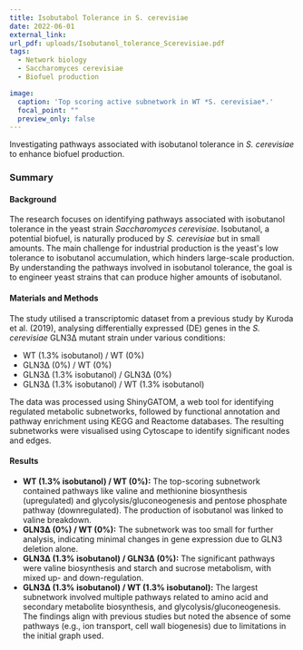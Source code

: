 ```yaml
---
title: Isobutabol Tolerance in S. cerevisiae
date: 2022-06-01
external_link: 
url_pdf: uploads/Isobutanol_tolerance_Scerevisiae.pdf
tags:
  - Network biology
  - Saccharomyces cerevisiae
  - Biofuel production

image:
  caption: 'Top scoring active subnetwork in WT *S. cerevisiae*.'
  focal_point: ""
  preview_only: false
---
```


Investigating pathways associated with isobutanol tolerance in *S. cerevisiae* to enhance biofuel production.

### Summary
  
#### **Background**
  The research focuses on identifying pathways associated with isobutanol tolerance in the yeast strain *Saccharomyces cerevisiae*. Isobutanol, a potential biofuel, is naturally produced by *S. cerevisiae* but in small amounts. The main challenge for industrial production is the yeast's low tolerance to isobutanol accumulation, which hinders large-scale production. By understanding the pathways involved in isobutanol tolerance, the goal is to engineer yeast strains that can produce higher amounts of isobutanol.

#### **Materials and Methods**
  The study utilised a transcriptomic dataset from a previous study by Kuroda et al. (2019), analysing differentially expressed (DE) genes in the *S. cerevisiae* GLN3∆ mutant strain under various conditions:
  - WT (1.3% isobutanol) / WT (0%)
  - GLN3∆ (0%) / WT (0%)
  - GLN3∆ (1.3% isobutanol) / GLN3∆ (0%)
  - GLN3∆ (1.3% isobutanol) / WT (1.3% isobutanol)

  The data was processed using ShinyGATOM, a web tool for identifying regulated metabolic subnetworks, followed by functional annotation and pathway enrichment using KEGG and Reactome databases. The resulting subnetworks were visualised using Cytoscape to identify significant nodes and edges.

#### **Results**
  - **WT (1.3% isobutanol) / WT (0%):** The top-scoring subnetwork contained pathways like valine and methionine biosynthesis (upregulated) and glycolysis/gluconeogenesis and pentose phosphate pathway (downregulated). The production of isobutanol was linked to valine breakdown.
  - **GLN3∆ (0%) / WT (0%):** The subnetwork was too small for further analysis, indicating minimal changes in gene expression due to GLN3 deletion alone.
  - **GLN3∆ (1.3% isobutanol) / GLN3∆ (0%):** The significant pathways were valine biosynthesis and starch and sucrose metabolism, with mixed up- and down-regulation.
  - **GLN3∆ (1.3% isobutanol) / WT (1.3% isobutanol):** The largest subnetwork involved multiple pathways related to amino acid and secondary metabolite biosynthesis, and glycolysis/gluconeogenesis. The findings align with previous studies but noted the absence of some pathways (e.g., ion transport, cell wall biogenesis) due to limitations in the initial graph used.

